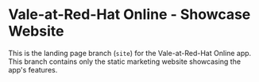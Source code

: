 # Vale-at-Red-Hat Online - Showcase Website

This is the landing page branch (`site`) for the Vale-at-Red-Hat Online app. This branch contains only the static marketing website showcasing the app's features.